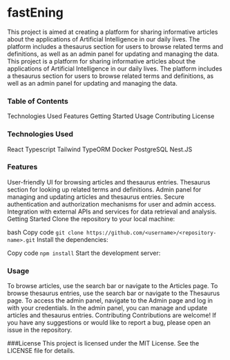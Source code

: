 # fastEning
This project is aimed at creating a platform for sharing informative articles about the applications of Artificial Intelligence in our daily lives. The platform includes a thesaurus section for users to browse related terms and definitions, as well as an admin panel for updating and managing the data.
This project is a platform for sharing informative articles about the applications of Artificial Intelligence in our daily lives. The platform includes a thesaurus section for users to browse related terms and definitions, as well as an admin panel for updating and managing the data.

### Table of Contents
Technologies Used
Features
Getting Started
Usage
Contributing
License

### Technologies Used
React
Typescript
Tailwind
TypeORM
Docker
PostgreSQL
Nest.JS
### Features
User-friendly UI for browsing articles and thesaurus entries.
Thesaurus section for looking up related terms and definitions.
Admin panel for managing and updating articles and thesaurus entries.
Secure authentication and authorization mechanisms for user and admin access.
Integration with external APIs and services for data retrieval and analysis.
Getting Started
Clone the repository to your local machine:

bash
Copy code
```git clone https://github.com/<username>/<repository-name>.git```
Install the dependencies:

Copy code
```npm install```
Start the development server:

### Usage
To browse articles, use the search bar or navigate to the Articles page.
To browse thesaurus entries, use the search bar or navigate to the Thesaurus page.
To access the admin panel, navigate to the Admin page and log in with your credentials.
In the admin panel, you can manage and update articles and thesaurus entries.
Contributing
Contributions are welcome! If you have any suggestions or would like to report a bug, please open an issue in the repository.

###License
This project is licensed under the MIT License. See the LICENSE file for details.
